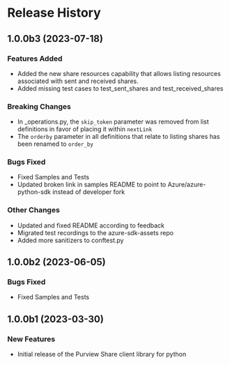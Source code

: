 # Release History

## 1.0.0b3 (2023-07-18)

### Features Added

- Added the new share resources capability that allows listing resources associated with sent and received shares.
- Added missing test cases to test_sent_shares and test_received_shares

### Breaking Changes

- In _operations.py, the `skip_token` parameter was removed from list definitions in favor of placing it within `nextLink` 
- The `orderby` parameter in all definitions that relate to listing shares has been renamed to `order_by`

### Bugs Fixed

- Fixed Samples and Tests
- Updated broken link in samples README to point to Azure/azure-python-sdk instead of developer fork

### Other Changes

- Updated and fixed README according to feedback
- Migrated test recordings to the azure-sdk-assets repo
- Added more sanitizers to conftest.py

## 1.0.0b2 (2023-06-05)

### Bugs Fixed

- Fixed Samples and Tests

## 1.0.0b1 (2023-03-30)

### New Features

- Initial release of the Purview Share client library for python